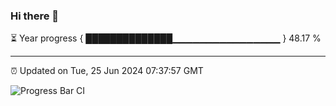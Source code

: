 ### Hi there 👋

⏳ Year progress { ██████████████▁▁▁▁▁▁▁▁▁▁▁▁▁▁▁▁ } 48.17 %

---

⏰ Updated on Tue, 25 Jun 2024 07:37:57 GMT

![Progress Bar CI](https://github.com/IshwaranRudhara/GIT-ACTION/workflows/Progress%20Bar%20CI/badge.svg)
